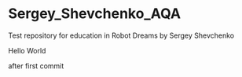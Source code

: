 # Sergey_Shevchenko_AQA
Test repository for education in Robot Dreams by Sergey Shevchenko


Hello World

after first commit